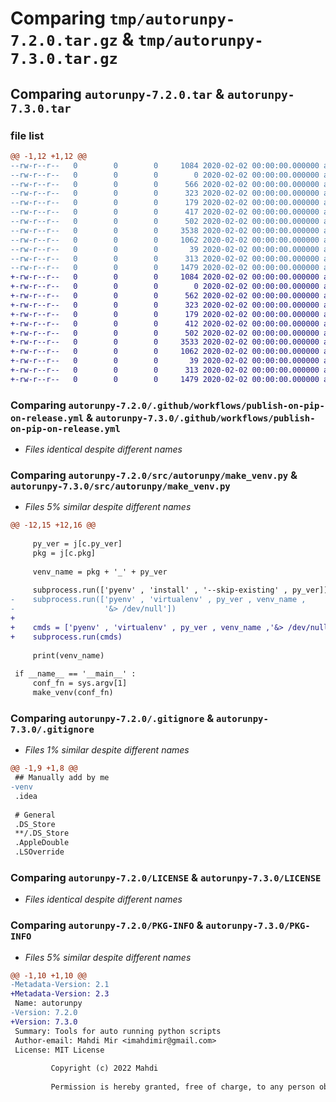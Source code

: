 # Comparing `tmp/autorunpy-7.2.0.tar.gz` & `tmp/autorunpy-7.3.0.tar.gz`

## Comparing `autorunpy-7.2.0.tar` & `autorunpy-7.3.0.tar`

### file list

```diff
@@ -1,12 +1,12 @@
--rw-r--r--   0        0        0     1084 2020-02-02 00:00:00.000000 autorunpy-7.2.0/.github/workflows/publish-on-pip-on-release.yml
--rw-r--r--   0        0        0        0 2020-02-02 00:00:00.000000 autorunpy-7.2.0/src/autorunpy/__init__.py
--rw-r--r--   0        0        0      566 2020-02-02 00:00:00.000000 autorunpy-7.2.0/src/autorunpy/make_venv.py
--rw-r--r--   0        0        0      323 2020-02-02 00:00:00.000000 autorunpy-7.2.0/src/autorunpy/ret_module_2_run.py
--rw-r--r--   0        0        0      179 2020-02-02 00:00:00.000000 autorunpy-7.2.0/src/autorunpy/ret_pkg_name.py
--rw-r--r--   0        0        0      417 2020-02-02 00:00:00.000000 autorunpy-7.2.0/src/autorunpy/rm_venv.py
--rw-r--r--   0        0        0      502 2020-02-02 00:00:00.000000 autorunpy-7.2.0/src/autorunpy/util.py
--rw-r--r--   0        0        0     3538 2020-02-02 00:00:00.000000 autorunpy-7.2.0/.gitignore
--rw-r--r--   0        0        0     1062 2020-02-02 00:00:00.000000 autorunpy-7.2.0/LICENSE
--rw-r--r--   0        0        0       39 2020-02-02 00:00:00.000000 autorunpy-7.2.0/README.md
--rw-r--r--   0        0        0      313 2020-02-02 00:00:00.000000 autorunpy-7.2.0/pyproject.toml
--rw-r--r--   0        0        0     1479 2020-02-02 00:00:00.000000 autorunpy-7.2.0/PKG-INFO
+-rw-r--r--   0        0        0     1084 2020-02-02 00:00:00.000000 autorunpy-7.3.0/.github/workflows/publish-on-pip-on-release.yml
+-rw-r--r--   0        0        0        0 2020-02-02 00:00:00.000000 autorunpy-7.3.0/src/autorunpy/__init__.py
+-rw-r--r--   0        0        0      562 2020-02-02 00:00:00.000000 autorunpy-7.3.0/src/autorunpy/make_venv.py
+-rw-r--r--   0        0        0      323 2020-02-02 00:00:00.000000 autorunpy-7.3.0/src/autorunpy/ret_module_2_run.py
+-rw-r--r--   0        0        0      179 2020-02-02 00:00:00.000000 autorunpy-7.3.0/src/autorunpy/ret_pkg_name.py
+-rw-r--r--   0        0        0      412 2020-02-02 00:00:00.000000 autorunpy-7.3.0/src/autorunpy/rm_venv.py
+-rw-r--r--   0        0        0      502 2020-02-02 00:00:00.000000 autorunpy-7.3.0/src/autorunpy/util.py
+-rw-r--r--   0        0        0     3533 2020-02-02 00:00:00.000000 autorunpy-7.3.0/.gitignore
+-rw-r--r--   0        0        0     1062 2020-02-02 00:00:00.000000 autorunpy-7.3.0/LICENSE
+-rw-r--r--   0        0        0       39 2020-02-02 00:00:00.000000 autorunpy-7.3.0/README.md
+-rw-r--r--   0        0        0      313 2020-02-02 00:00:00.000000 autorunpy-7.3.0/pyproject.toml
+-rw-r--r--   0        0        0     1479 2020-02-02 00:00:00.000000 autorunpy-7.3.0/PKG-INFO
```

### Comparing `autorunpy-7.2.0/.github/workflows/publish-on-pip-on-release.yml` & `autorunpy-7.3.0/.github/workflows/publish-on-pip-on-release.yml`

 * *Files identical despite different names*

### Comparing `autorunpy-7.2.0/src/autorunpy/make_venv.py` & `autorunpy-7.3.0/src/autorunpy/make_venv.py`

 * *Files 5% similar despite different names*

```diff
@@ -12,15 +12,16 @@
 
     py_ver = j[c.py_ver]
     pkg = j[c.pkg]
 
     venv_name = pkg + '_' + py_ver
 
     subprocess.run(['pyenv' , 'install' , '--skip-existing' , py_ver])
-    subprocess.run(['pyenv' , 'virtualenv' , py_ver , venv_name ,
-                    '&> /dev/null'])
+
+    cmds = ['pyenv' , 'virtualenv' , py_ver , venv_name ,'&> /dev/null']
+    subprocess.run(cmds)
 
     print(venv_name)
 
 if __name__ == '__main__' :
     conf_fn = sys.argv[1]
     make_venv(conf_fn)
```

### Comparing `autorunpy-7.2.0/.gitignore` & `autorunpy-7.3.0/.gitignore`

 * *Files 1% similar despite different names*

```diff
@@ -1,9 +1,8 @@
 ## Manually add by me
-venv
 .idea
 
 # General
 .DS_Store
 **/.DS_Store
 .AppleDouble
 .LSOverride
```

### Comparing `autorunpy-7.2.0/LICENSE` & `autorunpy-7.3.0/LICENSE`

 * *Files identical despite different names*

### Comparing `autorunpy-7.2.0/PKG-INFO` & `autorunpy-7.3.0/PKG-INFO`

 * *Files 5% similar despite different names*

```diff
@@ -1,10 +1,10 @@
-Metadata-Version: 2.1
+Metadata-Version: 2.3
 Name: autorunpy
-Version: 7.2.0
+Version: 7.3.0
 Summary: Tools for auto running python scripts
 Author-email: Mahdi Mir <imahdimir@gmail.com>
 License: MIT License
         
         Copyright (c) 2022 Mahdi
         
         Permission is hereby granted, free of charge, to any person obtaining a copy
```

